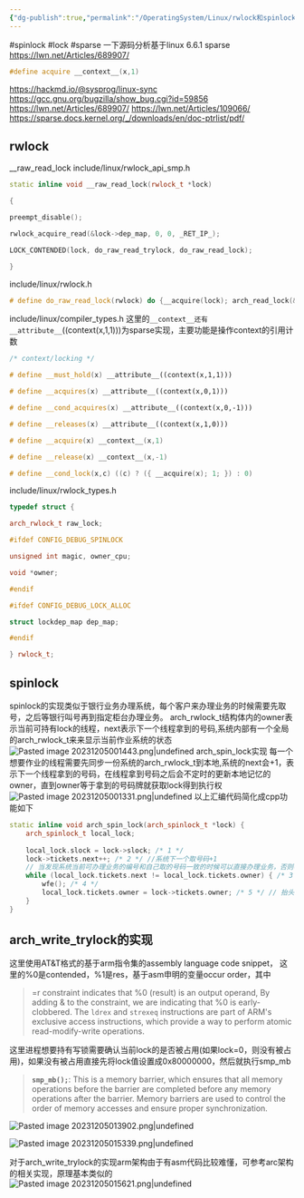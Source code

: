 ```yaml
---
{"dg-publish":true,"permalink":"/OperatingSystem/Linux/rwlock和spinlock实现/","noteIcon":"3"}
---
```


#spinlock #lock #sparse
一下源码分析基于linux 6.6.1
sparse
https://lwn.net/Articles/689907/

```cpp
#define acquire __context__(x,1)

```

https://hackmd.io/@sysprog/linux-sync
https://gcc.gnu.org/bugzilla/show_bug.cgi?id=59856
https://lwn.net/Articles/689907/
https://lwn.net/Articles/109066/
https://sparse.docs.kernel.org/_/downloads/en/doc-ptrlist/pdf/

## rwlock

\_\_raw_read_lock
include/linux/rwlock_api_smp.h

```cpp
static inline void __raw_read_lock(rwlock_t *lock)

{

preempt_disable();

rwlock_acquire_read(&lock->dep_map, 0, 0, _RET_IP_);

LOCK_CONTENDED(lock, do_raw_read_trylock, do_raw_read_lock);

}

```

include/linux/rwlock.h
```cpp
# define do_raw_read_lock(rwlock) do {__acquire(lock); arch_read_lock(&(rwlock)->raw_lock); } while (0)

```

include/linux/compiler_types.h
这里的`__context__还有__attribute__`((context(x,1,1)))为sparse实现，主要功能是操作context的引用计数
```cpp
/* context/locking */

# define __must_hold(x) __attribute__((context(x,1,1)))

# define __acquires(x) __attribute__((context(x,0,1)))

# define __cond_acquires(x) __attribute__((context(x,0,-1)))

# define __releases(x) __attribute__((context(x,1,0)))

# define __acquire(x) __context__(x,1)

# define __release(x) __context__(x,-1)

# define __cond_lock(x,c) ((c) ? ({ __acquire(x); 1; }) : 0)

```


include/linux/rwlock_types.h
```cpp
typedef struct {

arch_rwlock_t raw_lock;

#ifdef CONFIG_DEBUG_SPINLOCK

unsigned int magic, owner_cpu;

void *owner;

#endif

#ifdef CONFIG_DEBUG_LOCK_ALLOC

struct lockdep_map dep_map;

#endif

} rwlock_t;

```

## spinlock
spinlock的实现类似于银行业务办理系统，每个客户来办理业务的时候需要先取号，之后等银行叫号再到指定柜台办理业务。
arch_rwlock_t结构体内的owner表示当前可持有lock的线程，next表示下一个线程拿到的号码,系统内部有一个全局的arch_rwlock_t来来显示当前作业系统的状态
![Pasted image 20231205001443.png|undefined](/img/user/Pasted%20image%2020231205001443.png)
arch_spin_lock实现
每一个想要作业的线程需要先同步一份系统的arch_rwlock_t到本地,系统的next会+1，表示下一个线程拿到的号码，在线程拿到号码之后会不定时的更新本地记忆的owner，直到owner等于拿到的号码牌就获取lock得到执行权
![Pasted image 20231205001331.png|undefined](/img/user/Pasted%20image%2020231205001331.png)
以上汇编代码简化成cpp功能如下

```cpp
static inline void arch_spin_lock(arch_spinlock_t *lock) {
    arch_spinlock_t local_lock;
 
    local_lock.slock = lock->slock; /* 1 */
    lock->tickets.next++; /* 2 */ //系统下一个取号码+1
    // 当发现系统当前可办理业务的编号和自己取的号码一致的时候可以直接办理业务，否则等待，不时抬头检查
    while (local_lock.tickets.next != local_lock.tickets.owner) { /* 3 */
        wfe(); /* 4 */
        local_lock.tickets.owner = lock->tickets.owner; /* 5 */ // 抬头更新记录一下系统最新的办理人编号
    }
} 
```

## arch_write_trylock的实现
这里使用AT&T格式的基于arm指令集的assembly language code snippet，
这里的%0是contended，%1是res，基于asm申明的变量occur order，其中
>=r  constraint indicates that %0 (result) is an output operand, By adding & to the constraint, we are indicating that %0 is early-clobbered.
The `ldrex` and `strexeq` instructions are part of ARM's exclusive access instructions, which provide a way to perform atomic read-modify-write operations.

这里进程想要持有写锁需要确认当前lock的是否被占用(如果lock=0，则没有被占用)，如果没有被占用直接先将lock值设置成0x80000000，然后就执行smp_mb

> **`smp_mb();`**: This is a memory barrier, which ensures that all memory operations before the barrier are completed before any memory operations after the barrier. Memory barriers are used to control the order of memory accesses and ensure proper synchronization.

![Pasted image 20231205013902.png|undefined](/img/user/Pasted%20image%2020231205013902.png)

![Pasted image 20231205015339.png|undefined](/img/user/Pasted%20image%2020231205015339.png)

对于arch_write_trylock的实现arm架构由于有asm代码比较难懂，可参考arc架构的相关实现，原理基本类似的
![Pasted image 20231205015621.png|undefined](/img/user/Pasted%20image%2020231205015621.png)